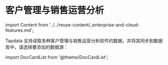 # 客户管理与销售运营分析
import Content from '../../reuse-content/_enterprise-and-cloud-features.md';

<Content />

Tapdata 支持读取多种客户管理与销售运营分析软件的数据，并将其同步到数据库中，请选择要添加的数据源：

import DocCardList from '@theme/DocCardList';

<DocCardList />
